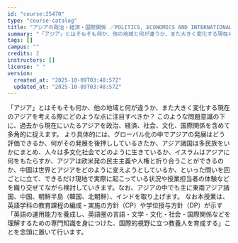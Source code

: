 ```yaml
---
id: "course:25470"
type: "course-catalog"
title: "アジアの政治・経済・国際関係 ／POLITICS, ECONOMICS AND INTERNATIONAL RELATIONS IN ASIA"
summary: "「アジア」とはそもそも何か、他の地域と何が違うか、また大きく変化する現在のアジアを考える際にどのような点に注目すべきか？ このような問題意識の下に、過去から現在にいたるアジアを政治、経済、社会、文化、国際関係を含めて多角的に捉えます。 より…"
tags: []
campus: ""
credits: 2
instructors: []
license: " "
version:
  created_at: "2025-10-09T03:48:57Z"
  updated_at: "2025-10-09T03:48:57Z"
---
```


「アジア」とはそもそも何か、他の地域と何が違うか、また大きく変化する現在のアジアを考える際にどのような点に注目すべきか？ このような問題意識の下に、過去から現在にいたるアジアを政治、経済、社会、文化、国際関係を含めて多角的に捉えます。 より具体的には、グローバル化の中でアジアの発展はどう評価できるか、何がその発展を後押ししているきたか、アジア諸国は多民族をいかにまとめ、人々は多文化社会でどのように生きているか、イスラムはアジアに何をもたらすか、アジアは欧米発の民主主義や人権と折り合うことができるのか、中国は世界とアジアをどのように変えようとしているか、といった問いを回ごとに立て、できるだけ現地で実際に起こっている状況や授業担当者の体験などを織り交ぜてながら検討していきます。なお、アジアの中でも主に東南アジア諸国、中国、朝鮮半島（韓国、北朝鮮）、インドを取り上げます。 なお本授業は、英語学科の教育課程の編成・実施の方針（CP）や学位授与方針（DP）が示す「英語の運用能力を養成し、英語圏の言語・文学・文化・社会・国際関係などを理解するための専門知識を身につけた、国際的視野に立つ教養人を育成する」ことを念頭に置いて行います。

